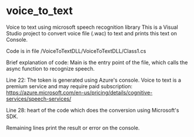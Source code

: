 # voice_to_text
Voice to text using microsoft speech recognition library
This is a Visual Studio project to convert voice file (.wac) to text and prints this text on Console.

Code is in file /VoiceToTextDLL/VoiceToTextDLL/Class1.cs

Brief explanation of code:
Main is the entry point of the file, which calls the async function to recognize speech.

Line 22: The token is generated using Azure's console. 
Voice to text is a premium service and may require paid subscription: https://azure.microsoft.com/en-us/pricing/details/cognitive-services/speech-services/

Line 28: heart of the code which does the conversion using Microsoft's SDK.

Remaining lines print the result or error on the console.
